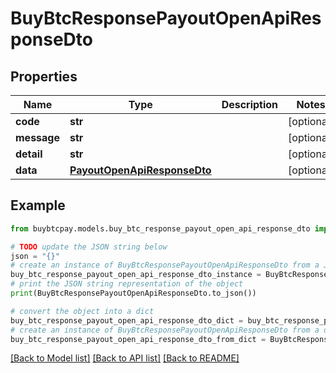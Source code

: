 # BuyBtcResponsePayoutOpenApiResponseDto


## Properties

Name | Type | Description | Notes
------------ | ------------- | ------------- | -------------
**code** | **str** |  | [optional] 
**message** | **str** |  | [optional] 
**detail** | **str** |  | [optional] 
**data** | [**PayoutOpenApiResponseDto**](PayoutOpenApiResponseDto.md) |  | [optional] 

## Example

```python
from buybtcpay.models.buy_btc_response_payout_open_api_response_dto import BuyBtcResponsePayoutOpenApiResponseDto

# TODO update the JSON string below
json = "{}"
# create an instance of BuyBtcResponsePayoutOpenApiResponseDto from a JSON string
buy_btc_response_payout_open_api_response_dto_instance = BuyBtcResponsePayoutOpenApiResponseDto.from_json(json)
# print the JSON string representation of the object
print(BuyBtcResponsePayoutOpenApiResponseDto.to_json())

# convert the object into a dict
buy_btc_response_payout_open_api_response_dto_dict = buy_btc_response_payout_open_api_response_dto_instance.to_dict()
# create an instance of BuyBtcResponsePayoutOpenApiResponseDto from a dict
buy_btc_response_payout_open_api_response_dto_from_dict = BuyBtcResponsePayoutOpenApiResponseDto.from_dict(buy_btc_response_payout_open_api_response_dto_dict)
```
[[Back to Model list]](../README.md#documentation-for-models) [[Back to API list]](../README.md#documentation-for-api-endpoints) [[Back to README]](../README.md)


